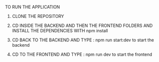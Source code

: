TO RUN THE APPLICATION 

1. CLONE THE REPOSITORY

2. CD INSIDE THE BACKEND AND THEN THE FRONTEND FOLDERS AND INSTALL THE DEPENDENCIES WITH npm install

3. CD BACK TO THE BACKEND AND TYPE : npm run start:dev to start the backend

4. CD TO THE FRONTEND AND TYPE : npm run dev to start the frontend
